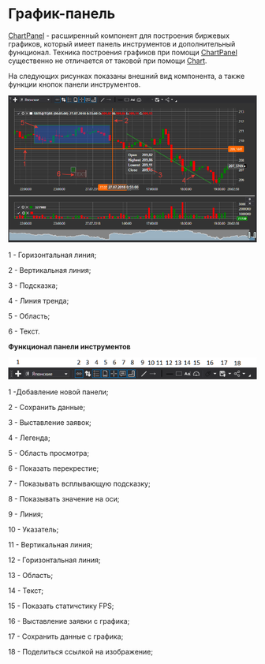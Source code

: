 # График\-панель

[ChartPanel](xref:StockSharp.Xaml.Charting.ChartPanel) \- расширенный компонент для построения биржевых графиков, который имеет панель инструментов и дополнительный функционал. Техника построения графиков при помощи [ChartPanel](xref:StockSharp.Xaml.Charting.ChartPanel) существенно не отличается от таковой при помощи [Chart](candle_chart.md).

На следующих рисунках показаны внешний вид компонента, а также функции кнопок панели инструментов. 

![Gui ChartPanel](../../../../images/gui_chartpanel.png)

1 \- Горизонтальная линия;

2 \- Вертикальная линия;

3 \- Подсказка;

4 \- Линия тренда;

5 \- Область;

6 \- Текст.

**Функционал панели инструментов**

![Gui ChartPanelTools](../../../../images/gui_chartpaneltools.png)

1 \-Добавление новой панели;

2 \- Сохранить данные;

3 \- Выставление заявок;

4 \- Легенда;

5 \- Область просмотра;

6 \- Показать перекрестие;

7 \- Показывать всплывающую подсказку;

8 \- Показывать значение на оси;

9 \- Линия;

10 \- Указатель;

11 \- Вертикальная линия;

12 \- Горизонтальная линия;

13 \- Область;

14 \- Текст;

15 \- Показать статичстику FPS;

16 \- Выставление заявки с графика;

17 \- Сохранить данные с графика;

18 \- Поделиться ссылкой на изображение;
